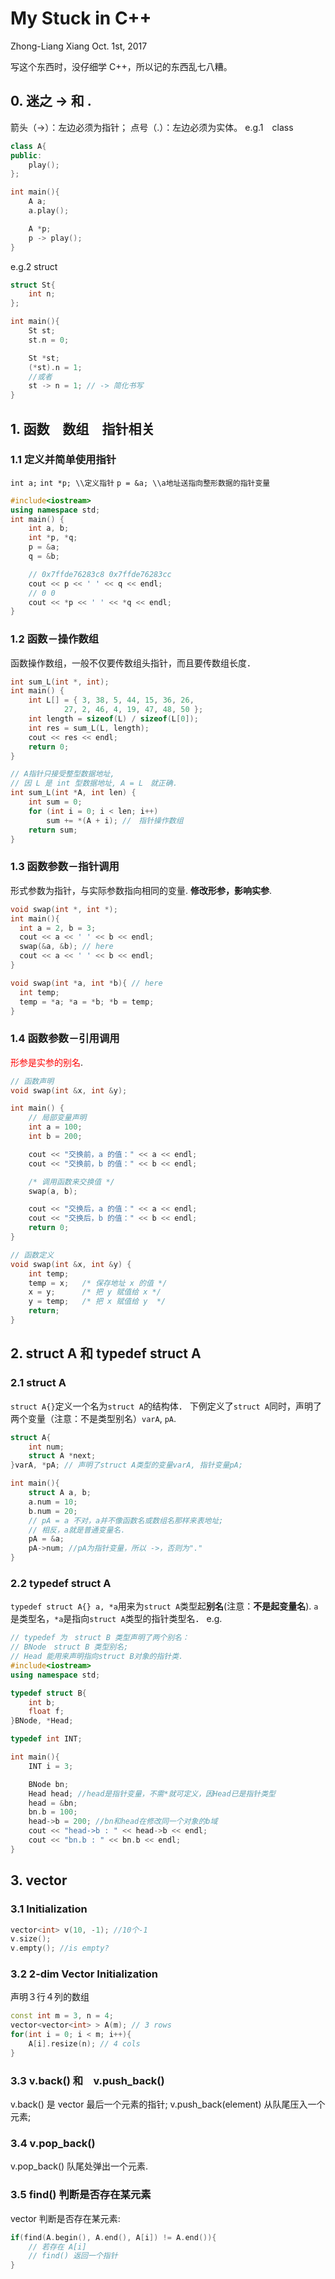 # My Stuck in C++
Zhong-Liang Xiang
Oct. 1st, 2017

写这个东西时，没仔细学 C++，所以记的东西乱七八糟。

## 0. 迷之 -> 和 .
箭头（->）：左边必须为指针；
点号（.）：左边必须为实体。
e.g.1　class

```c++
class A{
public:
	play();
};

int main(){
	A a;
	a.play();

	A *p;
	p -> play();
}
```

e.g.2 struct
```c++
struct St{
	int n;
};

int main(){
	St st;
	st.n = 0;

	St *st;
	(*st).n = 1;
	//或者
	st -> n = 1; // -> 简化书写
}
```

## 1. 函数　数组　指针相关
### 1.1 定义并简单使用指针
```int a;```
```int *p; \\定义指针```
```p = &a; \\a地址送指向整形数据的指针变量```

```c++
#include<iostream>
using namespace std;
int main() {
	int a, b;
	int *p, *q;
	p = &a;
	q = &b;

	// 0x7ffde76283c8 0x7ffde76283cc
	cout << p << ' ' << q << endl;
	// 0 0
	cout << *p << ' ' << *q << endl;
}
```
### 1.2 函数－操作数组
函数操作数组，一般不仅要传数组头指针，而且要传数组长度．
```c++
int sum_L(int *, int);
int main() {
	int L[] = { 3, 38, 5, 44, 15, 36, 26,
			27, 2, 46, 4, 19, 47, 48, 50 };
	int length = sizeof(L) / sizeof(L[0]);
	int res = sum_L(L, length);
	cout << res << endl;
	return 0;
}

// A指针只接受整型数据地址,
// 因 L 是 int 型数据地址, A = L　就正确．
int sum_L(int *A, int len) {
	int sum = 0;
	for (int i = 0; i < len; i++)
		sum += *(A + i); //　指针操作数组
	return sum;
}
```
### 1.3 函数参数－指针调用
形式参数为指针，与实际参数指向相同的变量. **修改形参，影响实参**.
```c++
void swap(int *, int *);
int main(){
  int a = 2, b = 3;
  cout << a << ' ' << b << endl;
  swap(&a, &b); // here
  cout << a << ' ' << b << endl;
}

void swap(int *a, int *b){ // here
  int temp;
  temp = *a; *a = *b; *b = temp;
}
```
### 1.4 函数参数－引用调用
<font color = red>形参是实参的别名</font>.
```c++
// 函数声明
void swap(int &x, int &y);

int main() {
	// 局部变量声明
	int a = 100;
	int b = 200;

	cout << "交换前，a 的值：" << a << endl;
	cout << "交换前，b 的值：" << b << endl;

	/* 调用函数来交换值 */
	swap(a, b);

	cout << "交换后，a 的值：" << a << endl;
	cout << "交换后，b 的值：" << b << endl;
	return 0;
}

// 函数定义
void swap(int &x, int &y) {
	int temp;
	temp = x; 	/* 保存地址 x 的值 */
	x = y; 		/* 把 y 赋值给 x */
	y = temp; 	/* 把 x 赋值给 y  */
	return;
}
```
## 2. struct A 和 typedef struct A
### 2.1 struct A
```struct A{}```定义一个名为```struct A```的结构体．
下例定义了```struct A```同时，声明了两个变量（注意：不是类型别名）```varA```, ```pA```.
```c++
struct A{
	int num;
	struct A *next;
}varA, *pA; // 声明了struct A类型的变量varA, 指针变量pA;

int main(){
	struct A a, b;
	a.num = 10;
	b.num = 20;
	// pA = a 不对，a并不像函数名或数组名那样来表地址;
	// 相反，a就是普通变量名．
	pA = &a;
	pA->num; //pA为指针变量，所以 ->，否则为"."
}
```
### 2.2 typedef struct A
```typedef struct A{} a, *a```用来为```struct A```类型起**别名**(注意：**不是起变量名**).
```a```是类型名，```*a```是指向```struct A```类型的指针类型名．
e.g.
```c++
// typedef 为　struct B 类型声明了两个别名：
// BNode　struct B 类型别名;
// Head 能用来声明指向struct B对象的指针类.
#include<iostream>
using namespace std;

typedef struct B{
	int b;
	float f;
}BNode, *Head;

typedef int INT;

int main(){
	INT i = 3;

	BNode bn;
	Head head; //head是指针变量，不需*就可定义，因Head已是指针类型
	head = &bn;
	bn.b = 100;
	head->b = 200; //bn和head在修改同一个对象的b域
	cout << "head->b : " << head->b << endl;
	cout << "bn.b : " << bn.b << endl;
}
```

## 3. vector
### 3.1 Initialization
```c
vector<int> v(10, -1); //10个-1
v.size();
v.empty(); //is empty?
```
### 3.2 2-dim Vector Initialization
声明３行４列的数组

```cpp
const int m = 3, n = 4;
vector<vector<int> > A(m); // 3 rows
for(int i = 0; i < m; i++){
	A[i].resize(n); // 4 cols
}
```

### 3.3 v.back() 和　v.push_back()
v.back() 是 vector 最后一个元素的指针;
v.push_back(element) 从队尾压入一个元素;

### 3.4 v.pop_back()
v.pop_back() 队尾处弹出一个元素.

### 3.5 find() 判断是否存在某元素
vector 判断是否存在某元素:

```cpp
if(find(A.begin(), A.end(), A[i]) != A.end()){
	// 若存在 A[i]
	// find() 返回一个指针
}
```

